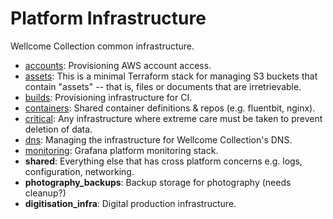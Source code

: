 # Platform Infrastructure

Wellcome Collection common infrastructure.

- [accounts](accounts/README.md): Provisioning AWS account access.
- [assets](assets/README.md): This is a minimal Terraform stack for managing S3 buckets that contain "assets" -- that is, files or documents that are irretrievable.
- [builds](builds/README.md): Provisioning infrastructure for CI.
- [containers](containers/README.md): Shared container definitions & repos (e.g. fluentbit, nginx).
- [critical](critical/README.md): Any infrastructure where extreme care must be taken to prevent deletion of data.
- [dns](dns/README.md): Managing the infrastructure for Wellcome Collection's DNS.
- [monitoring](monitoring/README.md): Grafana platform monitoring stack.
- **shared**: Everything else that has cross platform concerns e.g. logs, configuration, networking.
- **photography_backups**: Backup storage for photography (needs cleanup?)
- **digitisation_infra**: Digital production infrastructure.

